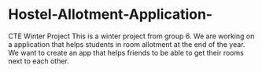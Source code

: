# Hostel-Allotment-Application-
CTE Winter Project
This is a winter project from group 6. We are working on a application that helps students in room allotment at the end of the year.
We want to create an app that helps friends to be able to get their rooms next to each other.
